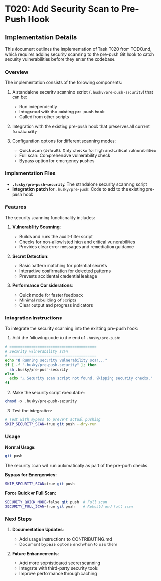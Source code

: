 # T020: Add Security Scan to Pre-Push Hook

## Implementation Details

This document outlines the implementation of Task T020 from TODO.md, which requires adding security scanning to the pre-push Git hook to catch security vulnerabilities before they enter the codebase.

### Overview

The implementation consists of the following components:

1. A standalone security scanning script (`.husky/pre-push-security`) that can be:

   - Run independently
   - Integrated with the existing pre-push hook
   - Called from other scripts

2. Integration with the existing pre-push hook that preserves all current functionality

3. Configuration options for different scanning modes:
   - Quick scan (default): Only checks for high and critical vulnerabilities
   - Full scan: Comprehensive vulnerability check
   - Bypass option for emergency pushes

### Implementation Files

- **`.husky/pre-push-security`**: The standalone security scanning script
- **Integration patch** for `.husky/pre-push`: Code to add to the existing pre-push hook

### Features

The security scanning functionality includes:

1. **Vulnerability Scanning**:

   - Builds and runs the audit-filter script
   - Checks for non-allowlisted high and critical vulnerabilities
   - Provides clear error messages and remediation guidance

2. **Secret Detection**:

   - Basic pattern matching for potential secrets
   - Interactive confirmation for detected patterns
   - Prevents accidental credential leakage

3. **Performance Considerations**:
   - Quick mode for faster feedback
   - Minimal rebuilding of scripts
   - Clear output and progress indicators

### Integration Instructions

To integrate the security scanning into the existing pre-push hook:

1. Add the following code to the end of `.husky/pre-push`:

```sh
# ========================================
# Security vulnerability scan
# ========================================
echo "🔒 Running security vulnerability scan..."
if [ -f ".husky/pre-push-security" ]; then
  sh .husky/pre-push-security
else
  echo "⚠️ Security scan script not found. Skipping security checks."
fi
```

2. Make the security script executable:

```sh
chmod +x .husky/pre-push-security
```

3. Test the integration:

```sh
# Test with bypass to prevent actual pushing
SKIP_SECURITY_SCAN=true git push --dry-run
```

### Usage

**Normal Usage:**

```sh
git push
```

The security scan will run automatically as part of the pre-push checks.

**Bypass for Emergencies:**

```sh
SKIP_SECURITY_SCAN=true git push
```

**Force Quick or Full Scan:**

```sh
SECURITY_QUICK_MODE=false git push  # Full scan
SECURITY_FULL_SCAN=true git push    # Rebuild and full scan
```

### Next Steps

1. **Documentation Updates**:

   - Add usage instructions to CONTRIBUTING.md
   - Document bypass options and when to use them

2. **Future Enhancements**:
   - Add more sophisticated secret scanning
   - Integrate with third-party security tools
   - Improve performance through caching
